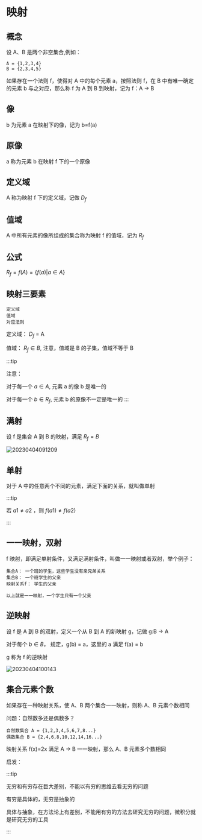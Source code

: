 # 映射

## 概念

设 A、B 是两个非空集合,例如：

```
A = {1,2,3,4}
B = {2,3,4,5}
```

如果存在一个法则 f，使得对 A 中的每个元素 a，按照法则 f，在 B 中有唯一确定的元素 b 与之对应，那么称 f 为 A 到 B 到映射，记为 f：A -> B

## 像

b 为元素 a 在映射下的像，记为 b=f(a)

## 原像

a 称为元素 b 在映射 f 下的一个原像

## 定义域

A 称为映射 f 下的定义域，记做 ${ D_{f}}$

## 值域

A 中所有元素的像所组成的集合称为映射 f 的值域，记为 ${R_{f}}$

## 公式

${R_{f} = f(A) = \{f(a) | a \in A \}}$

## 映射三要素

```
定义域
值域
对应法则
```

定义域： ${ D_{f}}$ = A

值域： ${R_{f} \in {B}}$, 注意，值域是 B 的子集，值域不等于 B

:::tip

注意：

对于每一个 ${a \in A}$, 元素 a 的像 b 是唯一的

对于每一个 ${b \in {R_{f}}}$, 元素 b 的原像不一定是唯一的
:::

## 满射

设 f 是集合 A 到 B 的映射，满足 ${ {R_{f}} = B}$

![20230404091209](https://nodeing-com-1252923609.cos.ap-chengdu.myqcloud.com//document20230404091209.png)

## 单射

对于 A 中的任意两个不同的元素，满足下面的关系，就叫做单射

:::tip

若 ${a1 \ne a2}$ ，则 ${f(a1) \ne f(a2)}$

:::

## 一一映射，双射

f 映射，即满足单射条件，又满足满射条件，叫做一一映射或者双射，举个例子：

```
集合A： 一个班的学生，这些学生没有亲兄弟关系
集合B： 一个班学生的父亲
映射关系f： 学生的父亲

以上就是一一映射，一个学生只有一个父亲
```

## 逆映射

设 f 是 A 到 B 的双射，定义一个从 B 到 A 的新映射 g，记做 g:B -> A

对于每个 ${b \in B}$， 规定，g(b) = a，这里的 a 满足 f(a) = b

g 称为 f 的逆映射

![20230404100143](https://nodeing-com-1252923609.cos.ap-chengdu.myqcloud.com//document20230404100143.png)

## 集合元素个数

如果存在一种映射关系，使 A、B 两个集合一一映射，则称 A、B 元素个数相同

问题：自然数多还是偶数多？

```
自然数集合 A = {1,2,3,4,5,6,7,8...}
偶数集合 B = {2,4,6,8,10,12,14,16...}
```

映射关系 f(x)=2x 满足 A -> B 一一映射，那么 A、B 元素多个数相同

启发：

:::tip

无穷和有穷存在巨大差别，不能以有穷的思维去看无穷的问题

有穷是具体的，无穷是抽象的

具体与抽象，在方法论上有差别，不能用有穷的方法去研究无穷的问题，微积分就是研究无穷的工具

:::
